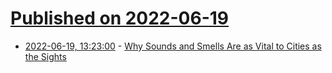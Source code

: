 # [Published on 2022-06-19](index.md)

* [2022-06-19, 13:23:00](https://soylentnews.org/article.pl?sid=22/06/18/0113244&from=rss) - [Why Sounds and Smells Are as Vital to Cities as the Sights](https://soylentnews.org/article.pl?sid=22/06/18/0113244&from=rss)
